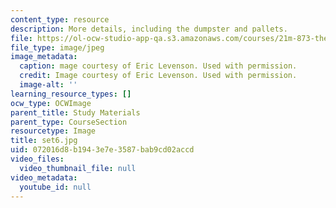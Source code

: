 ```yaml
---
content_type: resource
description: More details, including the dumpster and pallets.
file: https://ol-ocw-studio-app-qa.s3.amazonaws.com/courses/21m-873-theater-arts-topics-suburbia-january-iap-2008/072016d8b1943e7e3587bab9cd02accd_set6.jpg
file_type: image/jpeg
image_metadata:
  caption: mage courtesy of Eric Levenson. Used with permission.
  credit: Image courtesy of Eric Levenson. Used with permission.
  image-alt: ''
learning_resource_types: []
ocw_type: OCWImage
parent_title: Study Materials
parent_type: CourseSection
resourcetype: Image
title: set6.jpg
uid: 072016d8-b194-3e7e-3587-bab9cd02accd
video_files:
  video_thumbnail_file: null
video_metadata:
  youtube_id: null
---
```

